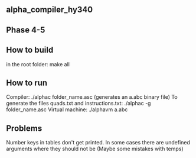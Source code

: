 ## alpha_compiler_hy340
## Phase 4-5

## How to build
in the root folder: make all

## How to run
Compiler: ./alphac folder_name.asc (generates an a.abc binary file)
To generate the files quads.txt and instructions.txt: ./alphac -g folder_name.asc
Virtual machine: ./alphavm a.abc

## Problems
Number keys in tables don't get printed.
In some cases there are undefined arguments where they should not be (Maybe some mistakes with temps)

